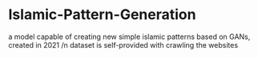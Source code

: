 # Islamic-Pattern-Generation
a model capable of creating new simple islamic patterns based on GANs, created in 2021 /n
dataset is self-provided with crawling the websites
